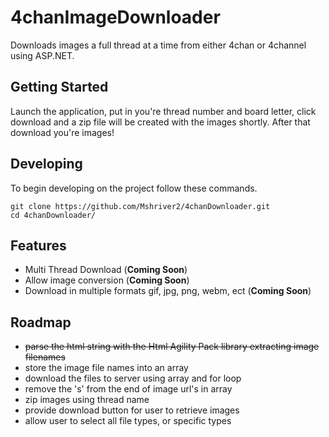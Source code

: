 # 4chanImageDownloader
Downloads images a full thread at a time from either 4chan or 4channel using ASP.NET.

## Getting Started
Launch the application, put in you're thread number and board letter, click download and a zip file will be created with the images shortly. After that download you're images!

## Developing

To begin developing on the project follow these commands.

```shell
git clone https://github.com/Mshriver2/4chanDownloader.git
cd 4chanDownloader/
```

## Features
* Multi Thread Download (**Coming Soon**)
* Allow image conversion (**Coming Soon**)
* Download in multiple formats gif, jpg, png, webm, ect (**Coming Soon**)

## Roadmap
* ~~parse the html string with the Html Agility Pack library extracting image filenames~~
* store the image file names into an array
* download the files to server using array and for loop
* remove the 's' from the end of image url's in array
* zip images using thread name
* provide download button for user to retrieve images
* allow user to select all file types, or specific types
